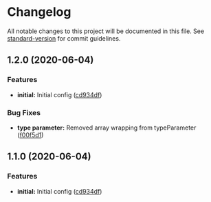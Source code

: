# Changelog

All notable changes to this project will be documented in this file. See [standard-version](https://github.com/conventional-changelog/standard-version) for commit guidelines.

## 1.2.0 (2020-06-04)


### Features

* **initial:** Initial config ([cd934df](https://github.com/barnpros/eslint-config-barnpros/commit/cd934df34acdc0ebc9e41e23600c93dc95a2c111))


### Bug Fixes

* **type parameter:** Removed array wrapping from typeParameter ([f00f5d1](https://github.com/barnpros/eslint-config-barnpros/commit/f00f5d101b6fe299a2eec73deaa7beddcbc530b1))

## 1.1.0 (2020-06-04)


### Features

* **initial:** Initial config ([cd934df](https://github.com/barnpros/eslint-config-barnpros/commit/cd934df34acdc0ebc9e41e23600c93dc95a2c111))
